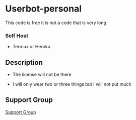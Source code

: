 # Userbot-personal
This code is free it is not a code that is very long


### Self Host
- Termux or Heroku


## Description
- The license will not be there

- I will only wear two or three things but I will not put much


## Support Group

[Support Group](https://t.me/+crI3ZD3GAIw3ZDU0)

